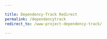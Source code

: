 ```yaml
---

title: Dependency-Track Redirect
permalink: /dependencytrack
redirect_to: /www-project-dependency-track/

---
```

